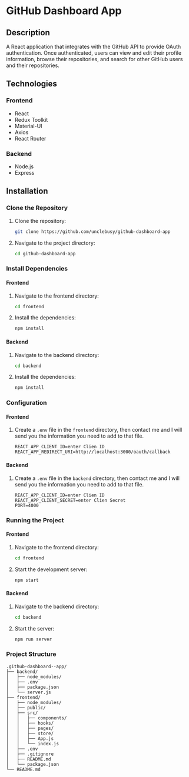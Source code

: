 # GitHub Dashboard App

## Description

A React application that integrates with the GitHub API to provide OAuth authentication. Once authenticated, users can view and edit their profile information, browse their repositories, and search for other GitHub users and their repositories.

## Technologies

### Frontend

- React
- Redux Toolkit
- Material-UI
- Axios
- React Router

### Backend

- Node.js
- Express

## Installation

### Clone the Repository

1. Clone the repository:
    ```bash
    git clone https://github.com/unclebusy/github-dashboard-app
    ```
2. Navigate to the project directory:
    ```bash
    cd github-dashboard-app
    ```

### Install Dependencies

#### Frontend

1. Navigate to the frontend directory:
    ```bash
    cd frontend
    ```
2. Install the dependencies:
    ```bash
    npm install
    ```

#### Backend

1. Navigate to the backend directory:
    ```bash
    cd backend
    ```
2. Install the dependencies:
    ```bash
    npm install
    ```

### Configuration

#### Frontend

1. Create a `.env` file in the `frontend` directory, then contact me and I will send you the information you need to add to that file.
    ```plaintext
    REACT_APP_CLIENT_ID=enter Clien ID 
    REACT_APP_REDIRECT_URI=http://localhost:3000/oauth/callback
    ```

#### Backend

1. Create a `.env` file in the `backend` directory, then contact me and I will send you the information you need to add to that file.
    ```plaintext
    REACT_APP_CLIENT_ID=enter Clien ID 
    REACT_APP_CLIENT_SECRET=enter Clien Secret
    PORT=4000
    ```

### Running the Project

#### Frontend

1. Navigate to the frontend directory:
    ```bash
    cd frontend
    ```
2. Start the development server:
    ```bash
    npm start
    ```

#### Backend

1. Navigate to the backend directory:
    ```bash
    cd backend
    ```
2. Start the server:
    ```bash
    npm run server
    ```

### Project Structure

```plaintext
.github-dashboard--app/
├── backend/
│   ├── node_modules/
│   ├── .env
│   ├── package.json
│   └── server.js
├── frontend/
│   ├── node_modules/
│   ├── public/
│   ├── src/
│   │   ├── components/
│   │   ├── hooks/
│   │   ├── pages/
│   │   ├── store/
│   │   ├── App.js
│   │   └── index.js
│   ├── .env
│   ├── .gitignore
│   ├── README.md
│   └── package.json
└── README.md
